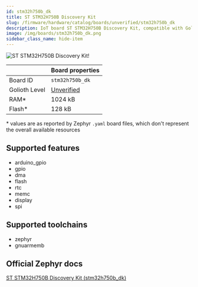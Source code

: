 ```yaml
---
id: stm32h750b_dk
title: ST STM32H750B Discovery Kit
slug: /firmware/hardware/catalog/boards/unverified/stm32h750b_dk
description: IoT board ST STM32H750B Discovery Kit, compatible with Golioth at unverified level.
image: /img/boards/stm32h750b_dk.png
sidebar_class_name: hide-item
---
```


[//]: # (This is an auto-generated file, do not edit! Changes to it will be lost upon re-generation)

![ST STM32H750B Discovery Kit!](/img/boards/stm32h750b_dk.png "ST STM32H750B Discovery Kit")

|                | Board properties     |
| -------------  | -------------------- |
| Board ID       | `stm32h750b_dk` |
| Golioth Level  | [Unverified](/firmware/hardware#unverified-boards) |
| RAM*           | 1024 kB |
| Flash*         | 128 kB |

\* values are as reported by Zephyr `.yaml` board files, which don't represent the overall available resources



## Supported features

* arduino_gpio
* gpio
* dma
* flash
* rtc
* memc
* display
* spi

## Supported toolchains

* zephyr
* gnuarmemb

## Official Zephyr docs

[ST STM32H750B Discovery Kit (stm32h750b_dk)](https://docs.zephyrproject.org/latest/boards/st/stm32h750b_dk/doc/index.html)
